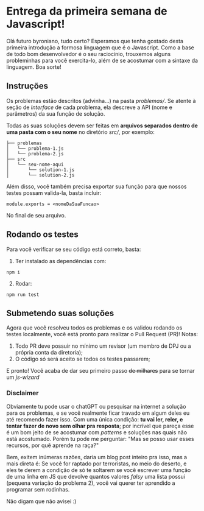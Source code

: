 # Entrega da primeira semana de Javascript!

Olá futuro byroniano, tudo certo? Esperamos que tenha gostado desta primeira
introdução a formosa linguagem que é o Javascript. Como a base de todo bom
desenvolvedor é o seu raciocínio, trouxemos alguns probleminhas para você exercita-lo, 
além de se acostumar com a sintaxe da linguagem. Boa sorte!  

## Instruções

Os problemas estão descritos (advinha...) na pasta _problemas/_. Se atente à seção de _Interface_
de cada problema, ela descreve a API (nome e parâmetros) da sua função de solução.  

Todas as suas soluções devem ser feitas em **arquivos separados dentro de uma pasta 
com o seu nome** no diretório _src/_, por exemplo:

```
├── problemas
│   └── problema-1.js
│   └── problema-2.js 
├── src
│   └── seu-nome-aqui
│       └── solution-1.js
│       └── solution-2.js

```

Além disso, você também precisa exportar sua função para que nossos testes possam valida-la,
basta incluir:

```
module.exports = <nomeDaSuaFuncao>
```

No final de seu arquivo.

## Rodando os testes

Para você verificar se seu código está correto, basta:

1. Ter instalado as dependências com: 
```
npm i
```

2. Rodar:
```
npm run test
```

## Submetendo suas soluções

Agora que você resolveu todos os problemas e os validou rodando os testes localmente, você
está pronto para realizar o Pull Request (PR)! Notas:

1. Todo PR deve possuir no mínimo um revisor (um membro de DPJ ou a própria conta da diretoria);
2. O código só será aceito se todos os testes passarem;


E pronto! Você acaba de dar seu primeiro passo ~~de milhares~~ para se tornar um _js-wizard_


### Disclaimer 

Obviamente tu pode usar o chatGPT ou pesquisar na internet a solução para os problemas,
e se você realmente ficar travado em algum deles eu até recomendo fazer isso. Com uma única
condição: **tu vai ler, reler, e tentar fazer de novo sem olhar pra resposta**; por incrível
que pareça esse é um bom jeito de se acostumar com _patterns_ e soluções nas quais não está
acostumado. Porém tu pode me perguntar: "Mas se posso usar esses recursos, por quê aprende na raça?"

Bem, exitem inúmeras razões, daria um blog post inteiro pra isso, mas a mais direta é: Se você for
raptado por terroristas, no meio do deserto, e eles te derem a condição de só te soltarem se você 
escrever uma função de uma linha em JS que devolve quantos valores  _falsy_ uma lista 
possui (pequena variação do problema 2), você vai querer ter aprendido a programar sem rodinhas.

Não digam que não avisei :)
